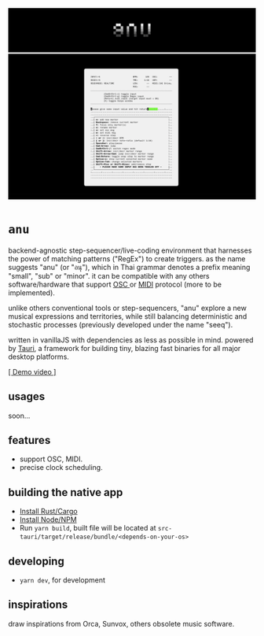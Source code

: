 <img src="./src/media/icons/anu-logoo.png"/>

<img src="./src/media/images/sss.png"/>

# `anu`

backend-agnostic step-sequencer/live-coding environment that harnesses the power of matching patterns ("RegEx") to create triggers. as the name suggests "anu" (or "อนุ"), which in Thai grammar denotes a prefix meaning "small", "sub" or "minor". it can be compatible with any others software/hardware that support [ OSC ](https://en.wikipedia.org/wiki/Open_Sound_Control) or [MIDI](https://en.wikipedia.org/wiki/MIDI) protocol (more to be implemented).
 
unlike others conventional tools or step-sequencers, "anu" explore a new musical expressions and territories, while still balancing deterministic and stochastic processes (previously developed under the name "seeq").

written in vanillaJS with dependencies as less as possible in mind. powered by [Tauri](https://tauri.app/), a framework for building tiny, blazing fast binaries for all major desktop platforms.

[[ Demo video ]](https://www.youtube.com/watch?v=DGaakhSvYOg)

## usages
soon...

## features
- support OSC, MIDI.
- precise clock scheduling.

## building the native app

- [Install Rust/Cargo](https://www.rust-lang.org/learn/get-started)
- [Install Node/NPM](https://nodejs.org/)
- Run `yarn build`, built file will be located at `src-tauri/target/release/bundle/<depends-on-your-os>`

## developing
- `yarn dev`, for development

## inspirations
draw inspirations from Orca, Sunvox, others obsolete music software.
